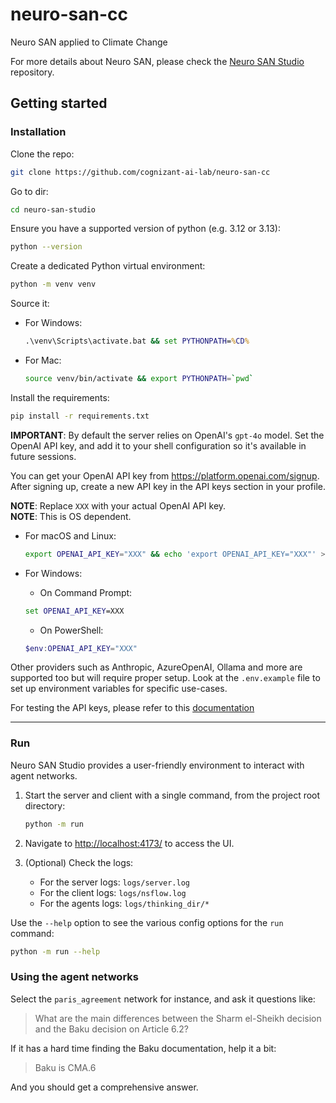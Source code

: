# neuro-san-cc
Neuro SAN applied to Climate Change

For more details about Neuro SAN, please check the [Neuro SAN Studio](https://github.com/cognizant-ai-lab/neuro-san-studio) repository.

## Getting started

### Installation

Clone the repo:

```bash
git clone https://github.com/cognizant-ai-lab/neuro-san-cc
```

Go to dir:

```bash
cd neuro-san-studio
```

Ensure you have a supported version of python (e.g. 3.12 or 3.13):

```bash
python --version
```

Create a dedicated Python virtual environment:

```bash
python -m venv venv
```

Source it:

* For Windows:

  ```cmd
  .\venv\Scripts\activate.bat && set PYTHONPATH=%CD%
  ```

* For Mac:

  ```bash
  source venv/bin/activate && export PYTHONPATH=`pwd`
  ```

Install the requirements:

```bash
pip install -r requirements.txt
```

**IMPORTANT**: By default the server relies on OpenAI's `gpt-4o` model. Set the OpenAI API key, and add it to your shell
configuration so it's available in future sessions.

You can get your OpenAI API key from <https://platform.openai.com/signup>. After signing up, create a new API key in the
API keys section in your profile.

**NOTE**: Replace `XXX` with your actual OpenAI API key.  
**NOTE**: This is OS dependent.

* For macOS and Linux:

  ```bash
  export OPENAI_API_KEY="XXX" && echo 'export OPENAI_API_KEY="XXX"' >> ~/.zshrc
  ```

<!-- pyml disable commands-show-output -->
* For Windows:
    * On Command Prompt:

    ```cmd
    set OPENAI_API_KEY=XXX
    ```

    * On PowerShell:

    ```powershell
    $env:OPENAI_API_KEY="XXX"
    ```

<!-- pyml enable commands-show-output -->

Other providers such as Anthropic, AzureOpenAI, Ollama and more are supported too but will require proper setup.
Look at the `.env.example` file to set up environment variables for specific use-cases.

For testing the API keys, please refer to this [documentation](./docs/api_key.md)

---

### Run

Neuro SAN Studio provides a user-friendly environment to interact with agent networks.

1. Start the server and client with a single command, from the project root directory:

    ```bash
    python -m run
    ```

2. Navigate to [http://localhost:4173/](http://localhost:4173/) to access the UI.
3. (Optional) Check the logs:
   * For the server logs: `logs/server.log`
   * For the client logs: `logs/nsflow.log`
   * For the agents logs: `logs/thinking_dir/*`

Use the `--help` option to see the various config options for the `run` command:

```bash
python -m run --help
```

### Using the agent networks

Select the `paris_agreement` network for instance, and ask it questions like:

> What are the main differences between the Sharm el-Sheikh decision and the Baku decision on Article 6.2?

If it has a hard time finding the Baku documentation, help it a bit:

> Baku is CMA.6

And you should get a comprehensive answer.
